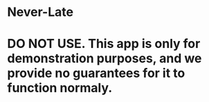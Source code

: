 # Never-Late

# DO NOT USE. This app is only for demonstration purposes, and we provide no guarantees for it to function normaly.
